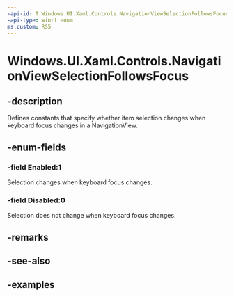 ```yaml
---
-api-id: T:Windows.UI.Xaml.Controls.NavigationViewSelectionFollowsFocus
-api-type: winrt enum
ms.custom: RS5
---
```


<!-- Enumeration syntax.
public enum NavigationViewSelectionFollowsFocus : int 
-->

# Windows.UI.Xaml.Controls.NavigationViewSelectionFollowsFocus

## -description

Defines constants that specify whether item selection changes when keyboard focus changes in a NavigationView.

## -enum-fields

### -field Enabled:1

Selection changes when keyboard focus changes.

### -field Disabled:0

Selection does not change when keyboard focus changes.

## -remarks

## -see-also

## -examples


